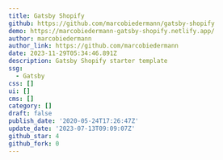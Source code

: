 ```yaml
---
title: Gatsby Shopify
github: https://github.com/marcobiedermann/gatsby-shopify
demo: https://marcobiedermann-gatsby-shopify.netlify.app/
author: marcobiedermann
author_link: https://github.com/marcobiedermann
date: 2023-11-29T05:34:46.891Z
description: Gatsby Shopify starter template
ssg:
  - Gatsby
css: []
ui: []
cms: []
category: []
draft: false
publish_date: '2020-05-24T17:26:47Z'
update_date: '2023-07-13T09:09:07Z'
github_star: 4
github_fork: 0
---
```

